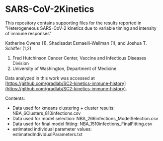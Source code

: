 # SARS-CoV-2Kinetics
This repository contains supporting files for the results reported in "Heterogeneous SARS-CoV-2 kinetics due to variable timing and intensity of immune responses"


Katherine Owens (1), Shadisadat Esmaeili-Wellman (1), and Joshua T. Schiffer (1,2)


1.	Fred Hutchinson Cancer Center, Vaccine and Infectious Diseases Division
2.	University of Washington, Department of Medicine

Data analyzed in this work was accessed at [https://github.com/gradlab/SC2-kinetics-immune-history](https://github.com/gradlab/SC2-kinetics-immune-history).

Contents: 
- Data used for kmeans clustering + cluster results: NBA_6Clusters_810infections.csv
- Data used for model selection: NBA_266infections_ModelSelection.csv
- Data used for final model fitting: NBA_1510infections_FinalFitting.csv
- estimated individual parameter values: estimatedIndividualParameters.txt
